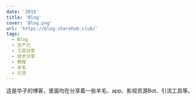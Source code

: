 ```yaml
---
date: '2015'
title: 'Blog'
cover: 'Blog.png'
url: 'https://blog.sharehub.club/'
tags:
  - Blog
  - 生产力
  - 工具分享
  - 技术分享
  - 教程
  - 羊毛
  - 引流
---
```


这是华子的博客，里面均在分享着一些羊毛、app、影视资源Bot、引流工具等。